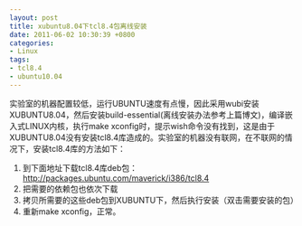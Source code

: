 ```yaml
---
layout: post
title: xubuntu8.04下tcl8.4包离线安装
date: 2011-06-02 10:30:39 +0800
categories:
- Linux
tags:
- tcl8.4
- ubuntu10.04
---
```


实验室的机器配置较低，运行UBUNTU速度有点慢，因此采用wubi安装XUBUNTU8.04，然后安装build-essential(离线安装办法参考上篇博文)，编译嵌入式LINUX内核，执行make xconfig时，提示wish命令没有找到，这是由于XUBUNTU8.04没有安装tcl8.4库造成的。实验室的机器没有联网，在不联网的情况下，安装tcl8.4库的方法如下：

1. 到下面地址下载tcl8.4库deb包：http://packages.ubuntu.com/maverick/i386/tcl8.4
2. 把需要的依赖包也依次下载
3. 拷贝所需要的这些deb包到XUBUNTU下，然后执行安装（双击需要安装的包）
4. 重新make xconfig，正常。